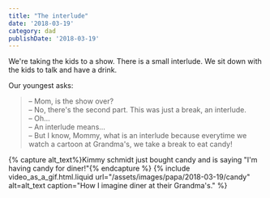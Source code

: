 ```yaml
---
title: "The interlude"
date: '2018-03-19'
category: dad
publishDate: '2018-03-19'
---
```


We're taking the kids to a show. There is a small interlude. We sit down with the kids to talk and have a drink.

<!-- more -->

Our youngest asks:

> – Mom, is the show over?  
> – No, there's the second part. This was just a break, an interlude.  
> – Oh...  
> – An interlude means...  
> – But I know, Mommy, what is an interlude because everytime we watch a cartoon at Grandma's, we take a break to eat candy!

{% capture alt_text%}Kimmy schmidt just bought candy and is saying "I'm having candy for diner!"{% endcapture %}
{% include video_as_a_gif.html.liquid
url="/assets/images/papa/2018-03-19/candy"
alt=alt_text
caption="How I imagine diner at their Grandma's."
%}

